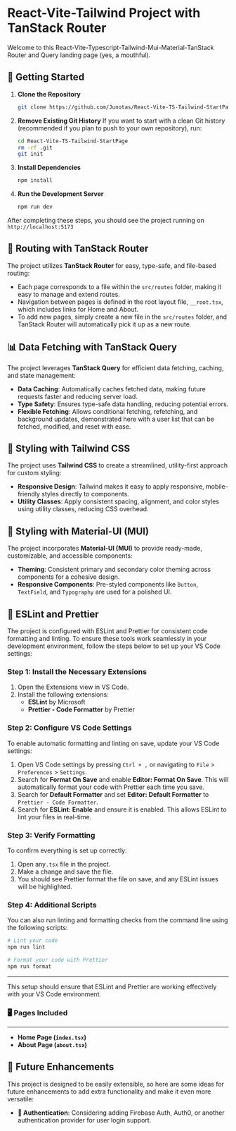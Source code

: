 # React-Vite-Tailwind Project with TanStack Router

Welcome to this React-Vite-Typescript-Tailwind-Mui-Material-TanStack Router and Query landing page (yes, a mouthful).

## 🚀 Getting Started

1. **Clone the Repository**
   ```bash
   git clone https://github.com/Junotas/React-Vite-TS-Tailwind-StartPage.git
   ```
2. **Remove Existing Git History**
   If you want to start with a clean Git history (recommended if you plan to push to your own repository), run:
   ```bash
   cd React-Vite-TS-Tailwind-StartPage
   rm -rf .git
   git init
   ```

3. **Install Dependencies**
   ```bash
   npm install
   ```

4. **Run the Development Server**
   ```bash
   npm run dev
   ```

After completing these steps, you should see the project running on `http://localhost:5173`

## 📜 Routing with TanStack Router

The project utilizes **TanStack Router** for easy, type-safe, and file-based routing:
- Each page corresponds to a file within the `src/routes` folder, making it easy to manage and extend routes.
- Navigation between pages is defined in the root layout file, `__root.tsx`, which includes links for Home and About.
- To add new pages, simply create a new file in the `src/routes` folder, and TanStack Router will automatically pick it up as a new route.

## 📊 Data Fetching with TanStack Query

The project leverages **TanStack Query** for efficient data fetching, caching, and state management:

- **Data Caching**: Automatically caches fetched data, making future requests faster and reducing server load.
- **Type Safety**: Ensures type-safe data handling, reducing potential errors.
- **Flexible Fetching**: Allows conditional fetching, refetching, and background updates, demonstrated here with a user list that can be fetched, modified, and reset with ease.

## 🎨 Styling with Tailwind CSS

The project uses **Tailwind CSS** to create a streamlined, utility-first approach for custom styling:

- **Responsive Design**: Tailwind makes it easy to apply responsive, mobile-friendly styles directly to components.
- **Utility Classes**: Apply consistent spacing, alignment, and color styles using utility classes, reducing CSS overhead.

## 🎨 Styling with Material-UI (MUI)

The project incorporates **Material-UI (MUI)** to provide ready-made, customizable, and accessible components:

- **Theming**: Consistent primary and secondary color theming across components for a cohesive design.
- **Responsive Components**: Pre-styled components like `Button`, `TextField`, and `Typography` are used for a polished UI.

## 🎨 ESLint and Prettier

The project is configured with ESLint and Prettier for consistent code formatting and linting. To ensure these tools work seamlessly in your development environment, follow the steps below to set up your VS Code settings:

### Step 1: Install the Necessary Extensions

1. Open the Extensions view in VS Code.
2. Install the following extensions:
   - **ESLint** by Microsoft
   - **Prettier - Code Formatter** by Prettier

### Step 2: Configure VS Code Settings

To enable automatic formatting and linting on save, update your VS Code settings:

1. Open VS Code settings by pressing `Ctrl + ,` or navigating to `File` > `Preferences` > `Settings`.
2. Search for **Format On Save** and enable **Editor: Format On Save**. This will automatically format your code with Prettier each time you save.
3. Search for **Default Formatter** and set **Editor: Default Formatter** to `Prettier - Code Formatter`.
4. Search for **ESLint: Enable** and ensure it is enabled. This allows ESLint to lint your files in real-time.

### Step 3: Verify Formatting

To confirm everything is set up correctly:

1. Open any`.tsx` file in the project.
2. Make a change and save the file.
3. You should see Prettier format the file on save, and any ESLint issues will be highlighted.

### Step 4: Additional Scripts

You can also run linting and formatting checks from the command line using the following scripts:

```bash
# Lint your code
npm run lint

# Format your code with Prettier
npm run format
```
---

This setup should ensure that ESLint and Prettier are working effectively with your VS Code environment.

### 🖥 Pages Included
---

- **Home Page (`index.tsx`)**
- **About Page (`about.tsx`)**

## 🔮 Future Enhancements

This project is designed to be easily extensible, so here are some ideas for future enhancements to add extra functionality and make it even more versatile:

- **🔑 Authentication**: Considering adding Firebase Auth, Auth0, or another authentication provider for user login support.
